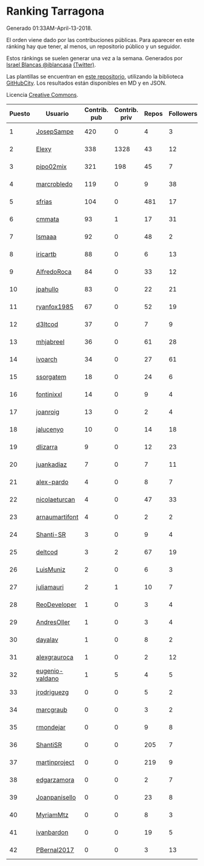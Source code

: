 # Ranking Tarragona

Generado 01:33AM-April-13-2018.

El orden viene dado por las contribuciones públicas. Para aparecer en este ránking hay que tener, al menos, un repositorio público y un seguidor.

Estos ránkings se suelen generar una vez a la semana. Generados por [Israel Blancas @iblancasa](https://github.com/iblancasa/) [(Twitter)](https://twitter.com/iblancasa).

Las plantillas se encuentran en [este repositorio](https://github.com/iblancasa/GH-Spanish-Ranking), utilizando la biblioteca [GitHubCity](https://github.com/iblancasa/GitHubCity). Los resultados están disponibles en MD y en JSON.

Licencia [Creative Commons](https://creativecommons.org/licenses/by/4.0/).

| Puesto   |  Usuario  | Contrib. pub | Contrib. priv |Repos| Followers | Desde |  Avatar  |
|----------|-----------|--------------|---------------|-----|-----------|-------|----------|
|1|[JosepSampe](https://github.com/JosepSampe)|420|0|4|3|2015-01-08|![JosepSampe](https://avatars0.githubusercontent.com/u/10448186)|
|2|[Elexy](https://github.com/Elexy)|338|1328|43|12|2010-10-14|![Elexy](https://avatars2.githubusercontent.com/u/439063)|
|3|[pipo02mix](https://github.com/pipo02mix)|321|198|45|7|2011-07-03|![pipo02mix](https://avatars2.githubusercontent.com/u/892157)|
|4|[marcrobledo](https://github.com/marcrobledo)|119|0|9|38|2015-09-19|![marcrobledo](https://avatars0.githubusercontent.com/u/14358263)|
|5|[sfrias](https://github.com/sfrias)|104|0|481|17|2012-05-06|![sfrias](https://avatars2.githubusercontent.com/u/1711545)|
|6|[cmmata](https://github.com/cmmata)|93|1|17|31|2013-04-22|![cmmata](https://avatars1.githubusercontent.com/u/4223148)|
|7|[Ismaaa](https://github.com/Ismaaa)|92|0|48|2|2016-09-16|![Ismaaa](https://avatars0.githubusercontent.com/u/22240843)|
|8|[iricartb](https://github.com/iricartb)|88|0|6|13|2016-07-19|![iricartb](https://avatars2.githubusercontent.com/u/20545552)|
|9|[AlfredoRoca](https://github.com/AlfredoRoca)|84|0|33|12|2014-08-15|![AlfredoRoca](https://avatars2.githubusercontent.com/u/8455554)|
|10|[jpahullo](https://github.com/jpahullo)|83|0|22|21|2012-07-26|![jpahullo](https://avatars3.githubusercontent.com/u/2048296)|
|11|[ryanfox1985](https://github.com/ryanfox1985)|67|0|52|19|2011-10-26|![ryanfox1985](https://avatars2.githubusercontent.com/u/1152728)|
|12|[d3ltcod](https://github.com/d3ltcod)|37|0|7|9|2017-12-11|![d3ltcod](https://avatars1.githubusercontent.com/u/34439264)|
|13|[mhjabreel](https://github.com/mhjabreel)|36|0|61|28|2014-10-08|![mhjabreel](https://avatars1.githubusercontent.com/u/9088025)|
|14|[ivoarch](https://github.com/ivoarch)|34|0|27|61|2011-03-18|![ivoarch](https://avatars3.githubusercontent.com/u/677124)|
|15|[ssorgatem](https://github.com/ssorgatem)|18|0|24|6|2009-07-23|![ssorgatem](https://avatars2.githubusercontent.com/u/108138)|
|16|[fontinixxl](https://github.com/fontinixxl)|14|0|9|4|2013-07-24|![fontinixxl](https://avatars0.githubusercontent.com/u/5080665)|
|17|[joanroig](https://github.com/joanroig)|13|0|2|4|2015-05-14|![joanroig](https://avatars3.githubusercontent.com/u/12451419)|
|18|[jalucenyo](https://github.com/jalucenyo)|10|0|14|18|2012-04-06|![jalucenyo](https://avatars1.githubusercontent.com/u/1618926)|
|19|[dlizarra](https://github.com/dlizarra)|9|0|12|23|2015-04-12|![dlizarra](https://avatars2.githubusercontent.com/u/11906353)|
|20|[juankadiaz](https://github.com/juankadiaz)|7|0|7|11|2013-10-04|![juankadiaz](https://avatars2.githubusercontent.com/u/5609996)|
|21|[alex-pardo](https://github.com/alex-pardo)|4|0|8|7|2012-09-19|![alex-pardo](https://avatars0.githubusercontent.com/u/2378470)|
|22|[nicolaeturcan](https://github.com/nicolaeturcan)|4|0|47|33|2014-04-10|![nicolaeturcan](https://avatars3.githubusercontent.com/u/7248811)|
|23|[arnaumartifont](https://github.com/arnaumartifont)|4|0|2|2|2014-11-07|![arnaumartifont](https://avatars1.githubusercontent.com/u/9613200)|
|24|[Shanti-SR](https://github.com/Shanti-SR)|3|0|9|4|2014-11-12|![Shanti-SR](https://avatars0.githubusercontent.com/u/9694646)|
|25|[deltcod](https://github.com/deltcod)|3|2|67|19|2015-09-22|![deltcod](https://avatars1.githubusercontent.com/u/14791993)|
|26|[LuisMuniz](https://github.com/LuisMuniz)|2|0|6|3|2014-07-18|![LuisMuniz](https://avatars0.githubusercontent.com/u/8201284)|
|27|[juliamauri](https://github.com/juliamauri)|2|1|10|7|2013-11-28|![juliamauri](https://avatars0.githubusercontent.com/u/6062402)|
|28|[ReoDeveloper](https://github.com/ReoDeveloper)|1|0|3|4|2013-01-20|![ReoDeveloper](https://avatars2.githubusercontent.com/u/3322211)|
|29|[AndresOller](https://github.com/AndresOller)|1|0|3|4|2013-07-06|![AndresOller](https://avatars1.githubusercontent.com/u/4953625)|
|30|[dayalav](https://github.com/dayalav)|1|0|8|2|2013-06-10|![dayalav](https://avatars2.githubusercontent.com/u/4660940)|
|31|[alexgrauroca](https://github.com/alexgrauroca)|1|0|2|12|2013-07-31|![alexgrauroca](https://avatars3.githubusercontent.com/u/5131860)|
|32|[eugenio-valdano](https://github.com/eugenio-valdano)|1|5|4|5|2014-03-12|![eugenio-valdano](https://avatars2.githubusercontent.com/u/6929185)|
|33|[jrodriguezg](https://github.com/jrodriguezg)|0|0|5|2|2013-02-05|![jrodriguezg](https://avatars1.githubusercontent.com/u/3486118)|
|34|[marcgraub](https://github.com/marcgraub)|0|0|3|2|2012-10-02|![marcgraub](https://avatars3.githubusercontent.com/u/2468006)|
|35|[rmondejar](https://github.com/rmondejar)|0|0|9|8|2008-06-20|![rmondejar](https://avatars1.githubusercontent.com/u/14419)|
|36|[ShantiSR](https://github.com/ShantiSR)|0|0|205|7|2013-01-16|![ShantiSR](https://avatars3.githubusercontent.com/u/3288528)|
|37|[martinproject](https://github.com/martinproject)|0|0|219|9|2008-06-13|![martinproject](https://avatars0.githubusercontent.com/u/13601)|
|38|[edgarzamora](https://github.com/edgarzamora)|0|0|2|7|2013-05-02|![edgarzamora](https://avatars3.githubusercontent.com/u/4320475)|
|39|[Joanpanisello](https://github.com/Joanpanisello)|0|0|23|8|2013-09-20|![Joanpanisello](https://avatars1.githubusercontent.com/u/5502417)|
|40|[MyriamMtz](https://github.com/MyriamMtz)|0|0|8|3|2013-11-25|![MyriamMtz](https://avatars3.githubusercontent.com/u/6032560)|
|41|[ivanbardon](https://github.com/ivanbardon)|0|0|19|5|2013-10-30|![ivanbardon](https://avatars3.githubusercontent.com/u/5808889)|
|42|[PBernal2017](https://github.com/PBernal2017)|0|0|3|13|2017-02-23|![PBernal2017](https://avatars0.githubusercontent.com/u/25979373)|

